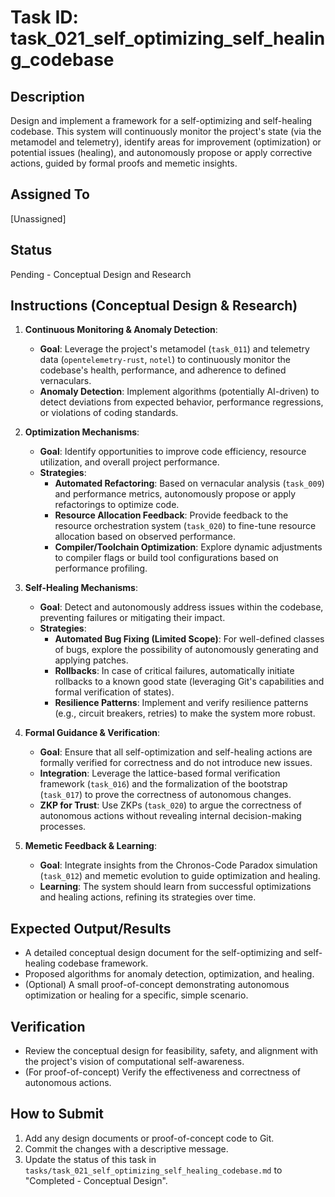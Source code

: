 # Task ID: task_021_self_optimizing_self_healing_codebase

## Description
Design and implement a framework for a self-optimizing and self-healing codebase. This system will continuously monitor the project's state (via the metamodel and telemetry), identify areas for improvement (optimization) or potential issues (healing), and autonomously propose or apply corrective actions, guided by formal proofs and memetic insights.

## Assigned To
[Unassigned]

## Status
Pending - Conceptual Design and Research

## Instructions (Conceptual Design & Research)

1.  **Continuous Monitoring & Anomaly Detection**:
    *   **Goal**: Leverage the project's metamodel (`task_011`) and telemetry data (`opentelemetry-rust`, `notel`) to continuously monitor the codebase's health, performance, and adherence to defined vernaculars.
    *   **Anomaly Detection**: Implement algorithms (potentially AI-driven) to detect deviations from expected behavior, performance regressions, or violations of coding standards.

2.  **Optimization Mechanisms**:
    *   **Goal**: Identify opportunities to improve code efficiency, resource utilization, and overall project performance.
    *   **Strategies**:
        *   **Automated Refactoring**: Based on vernacular analysis (`task_009`) and performance metrics, autonomously propose or apply refactorings to optimize code.
        *   **Resource Allocation Feedback**: Provide feedback to the resource orchestration system (`task_020`) to fine-tune resource allocation based on observed performance.
        *   **Compiler/Toolchain Optimization**: Explore dynamic adjustments to compiler flags or build tool configurations based on performance profiling.

3.  **Self-Healing Mechanisms**:
    *   **Goal**: Detect and autonomously address issues within the codebase, preventing failures or mitigating their impact.
    *   **Strategies**:
        *   **Automated Bug Fixing (Limited Scope)**: For well-defined classes of bugs, explore the possibility of autonomously generating and applying patches.
        *   **Rollbacks**: In case of critical failures, automatically initiate rollbacks to a known good state (leveraging Git's capabilities and formal verification of states).
        *   **Resilience Patterns**: Implement and verify resilience patterns (e.g., circuit breakers, retries) to make the system more robust.

4.  **Formal Guidance & Verification**:
    *   **Goal**: Ensure that all self-optimization and self-healing actions are formally verified for correctness and do not introduce new issues.
    *   **Integration**: Leverage the lattice-based formal verification framework (`task_016`) and the formalization of the bootstrap (`task_017`) to prove the correctness of autonomous changes.
    *   **ZKP for Trust**: Use ZKPs (`task_020`) to argue the correctness of autonomous actions without revealing internal decision-making processes.

5.  **Memetic Feedback & Learning**:
    *   **Goal**: Integrate insights from the Chronos-Code Paradox simulation (`task_012`) and memetic evolution to guide optimization and healing.
    *   **Learning**: The system should learn from successful optimizations and healing actions, refining its strategies over time.

## Expected Output/Results
*   A detailed conceptual design document for the self-optimizing and self-healing codebase framework.
*   Proposed algorithms for anomaly detection, optimization, and healing.
*   (Optional) A small proof-of-concept demonstrating autonomous optimization or healing for a specific, simple scenario.

## Verification
*   Review the conceptual design for feasibility, safety, and alignment with the project's vision of computational self-awareness.
*   (For proof-of-concept) Verify the effectiveness and correctness of autonomous actions.

## How to Submit
1.  Add any design documents or proof-of-concept code to Git.
2.  Commit the changes with a descriptive message.
3.  Update the status of this task in `tasks/task_021_self_optimizing_self_healing_codebase.md` to "Completed - Conceptual Design".
